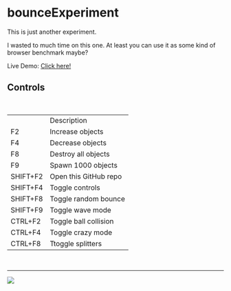 <h1>bounceExperiment</h1>

<p>
This is just another experiment.

I wasted to much time on this one. At least you can use it as some kind of browser benchmark maybe?

Live Demo: <a href="https://dev-parzival.github.io/bounceExperiment/bounce.html">Click here!</a>
</p>

<h2>Controls</h2>

<table>
<th>
    <td>Description</td>
</th>
<tr>
    <td>F2</td>
    <td>Increase objects</td>
</tr>
<tr>
    <td>F4</td>
    <td>Decrease objects</td>
</tr>
<tr>
    <td>F8</td>
    <td>Destroy all objects</td>
</tr>
<tr>
    <td>F9</td>
    <td>Spawn 1000 objects</td>
</tr>
<tr>
    <td>SHIFT+F2</td>
    <td>Open this GitHub repo</td>
</tr>
<tr>
    <td>SHIFT+F4</td>
    <td>Toggle controls</td>
</tr>
<tr>
    <td>SHIFT+F8</td>
    <td>Toggle random bounce</td>
</tr>
<tr>
    <td>SHIFT+F9</td>
    <td>Toggle wave mode</td>
</tr>
<br />
<tr>
    <td>CTRL+F2</td>
    <td>Toggle ball collision</td>
</tr>
<tr>
    <td>CTRL+F4</td>
    <td>Toggle crazy mode</td>
</tr>
<tr>
    <td>CTRL+F8</td>
    <td>Ttoggle splitters</td>
</tr>
</table>

<br />

---

<img src="https://dev-parzival.github.io/bounceExperiment/assets/demo.gif" />
